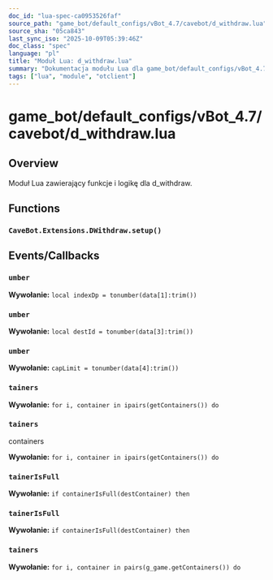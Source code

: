 ```yaml
---
doc_id: "lua-spec-ca0953526faf"
source_path: "game_bot/default_configs/vBot_4.7/cavebot/d_withdraw.lua"
source_sha: "05ca843"
last_sync_iso: "2025-10-09T05:39:46Z"
doc_class: "spec"
language: "pl"
title: "Moduł Lua: d_withdraw.lua"
summary: "Dokumentacja modułu Lua dla game_bot/default_configs/vBot_4.7/cavebot/d_withdraw.lua"
tags: ["lua", "module", "otclient"]
---
```


# game_bot/default_configs/vBot_4.7/cavebot/d_withdraw.lua

## Overview

Moduł Lua zawierający funkcje i logikę dla d_withdraw.

## Functions

### `CaveBot.Extensions.DWithdraw.setup()`

## Events/Callbacks

### `umber`

**Wywołanie:** `local indexDp = tonumber(data[1]:trim())`

### `umber`

**Wywołanie:** `local destId = tonumber(data[3]:trim())`

### `umber`

**Wywołanie:** `capLimit = tonumber(data[4]:trim())`

### `tainers`

**Wywołanie:** `for i, container in ipairs(getContainers()) do`

### `tainers`

containers

**Wywołanie:** `for i, container in ipairs(getContainers()) do`

### `tainerIsFull`

**Wywołanie:** `if containerIsFull(destContainer) then`

### `tainerIsFull`

**Wywołanie:** `if containerIsFull(destContainer) then`

### `tainers`

**Wywołanie:** `for i, container in pairs(g_game.getContainers()) do`

